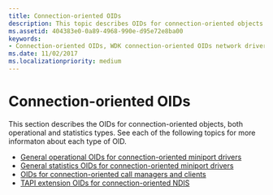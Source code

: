 ```yaml
---
title: Connection-oriented OIDs
description: This topic describes OIDs for connection-oriented objects.
ms.assetid: 404383e0-0a89-4968-990e-d95e72e8ba00
keywords:
- Connection-oriented OIDs, WDK connection-oriented OIDs network drivers
ms.date: 11/02/2017
ms.localizationpriority: medium
---
```


# Connection-oriented OIDs

This section describes the OIDs for connection-oriented objects, both operational and statistics types. See each of the following topics for more informaton about each type of OID.

- [General operational OIDs for connection-oriented miniport drivers](general-operational-oids-for-connection-oriented-miniport-drivers.md)
- [General statistics OIDs for connection-oriented miniport drivers](general-statistics-oids-for-connection-oriented-miniport-drivers.md)
- [OIDs for connection-oriented call managers and clients](oids-for-connection-oriented-call-managers-and-clients.md)
- [TAPI extension OIDs for connection-oriented NDIS](tapi-extension-oids-for-connection-oriented-ndis.md)

